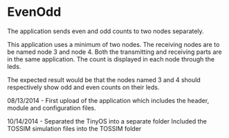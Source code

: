 EvenOdd
=======
The application sends even and odd counts to two nodes separately. 

This application uses a minimum of two nodes. The receiving nodes are to be named node 3 and node 4. Both the transmitting and receiving parts are in the same application. The count is displayed in each node through the leds.

The expected result would be that the nodes named 3 and 4 should respectively show odd and even counts on their leds.








08/13/2014 - First upload of the application which includes the header, module and configuration files.

10/14/2014 - Separated the TinyOS into a separate folder
             Included the TOSSIM simulation files into the TOSSIM folder
